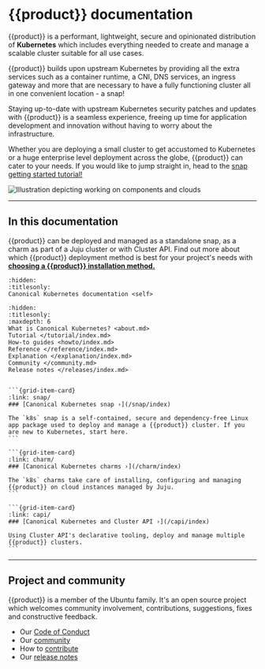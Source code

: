 # {{product}} documentation

{{product}} is a performant, lightweight, secure and
opinionated distribution of **Kubernetes** which includes everything needed to
create and manage a scalable cluster suitable for all use cases.

{{product}} builds upon upstream Kubernetes by providing all the extra services
such as a container runtime, a CNI, DNS services, an ingress gateway and more
that are necessary to have a fully functioning cluster all in one convenient
location - a snap!

Staying up-to-date with upstream Kubernetes security
patches and updates with {{product}} is a seamless experience, freeing up time
for application
development and innovation without having to worry about the infrastructure.

Whether you are deploying a small cluster to get accustomed to Kubernetes or a
huge enterprise level deployment across the globe, {{product}} can cater to
your needs. If you would like to jump straight in, head to the
[snap getting started tutorial!](/snap/tutorial/getting-started.md)

![Illustration depicting working on components and clouds][logo]

---

## In this documentation
<!-- markdownlint-disable -->
{{product}} can be deployed and managed as a standalone snap, as a charm as part of a
Juju cluster or with Cluster API. Find out more about which {{product}}
deployment method is best for your
project's needs with
**[choosing a {{product}} installation method.](/snap/explanation/installation-methods.md)**
<!-- markdownlint-restore -->

```{toctree}
:hidden:
:titlesonly:
Canonical Kubernetes documentation <self>
```

```{toctree}
:hidden:
:titlesonly:
:maxdepth: 6
What is Canonical Kubernetes? <about.md>
Tutorial </tutorial/index.md>
How-to guides <howto/index.md>
Reference </reference/index.md>
Explanation </explanation/index.md>
Community </community.md>
Release notes </releases/index.md>
```

<!-- Deploy from Snap package </snap/index.md>
Deploy with Juju </charm/index.md>
Deploy with Cluster API </capi/index.md> -->


````{grid} 3

```{grid-item-card}
:link: snap/
### [Canonical Kubernetes snap ›](/snap/index)

The `k8s` snap is a self-contained, secure and dependency-free Linux app package used to deploy and manage a {{product}} cluster. If you are new to Kubernetes, start here.
```

```{grid-item-card}
:link: charm/
### [Canonical Kubernetes charms ›](/charm/index)

The `k8s` charms take care of installing, configuring and managing {{product}} on cloud instances managed by Juju.
```

```{grid-item-card}
:link: capi/
### [Canonical Kubernetes and Cluster API ›](/capi/index)

Using Cluster API's declarative tooling, deploy and manage multiple {{product}} clusters.
```

````

---

## Project and community

{{product}} is a member of the Ubuntu family. It's an open source
project which welcomes community involvement, contributions, suggestions, fixes
and constructive feedback.

- Our [Code of Conduct]
- Our [community]
- How to [contribute]
- Our [release notes][releases]

<!-- IMAGES -->

[logo]: https://assets.ubuntu.com/v1/843c77b6-juju-at-a-glace.svg

<!-- LINKS -->

[Code of Conduct]: https://ubuntu.com/community/ethos/code-of-conduct
[community]: /snap/reference/community
[contribute]: /snap/howto/contribute
[releases]: /snap/reference/releases
